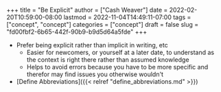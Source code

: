 +++
title = "Be Explicit"
author = ["Cash Weaver"]
date = 2022-02-20T10:59:00-08:00
lastmod = 2022-11-04T14:49:11-07:00
tags = ["concept", "concept"]
categories = ["concept"]
draft = false
slug = "fd00fbf2-6b65-442f-90b9-b9d5d64a5fde"
+++

-   Prefer being explicit rather than implicit in writing, etc
    -   Easier for newcomers, or yourself at a later date, to understand as the context is right there rather than assumed knowledge
    -   Helps to avoid errors because you have to be more specific and therefor may find issues you otherwise wouldn't
-   [Define Abbreviations]({{< relref "define_abbreviations.md" >}})

